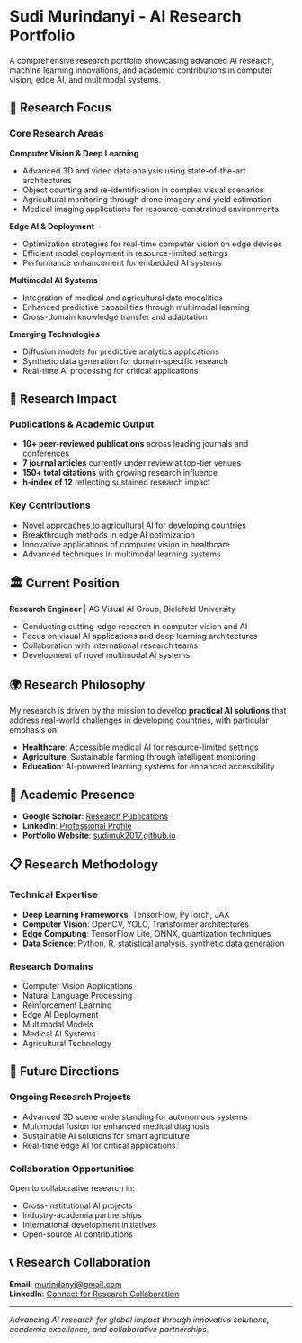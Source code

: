 # Sudi Murindanyi - AI Research Portfolio

A comprehensive research portfolio showcasing advanced AI research, machine learning innovations, and academic contributions in computer vision, edge AI, and multimodal systems.

## 🔬 Research Focus

### Core Research Areas

**Computer Vision & Deep Learning**
- Advanced 3D and video data analysis using state-of-the-art architectures
- Object counting and re-identification in complex visual scenarios  
- Agricultural monitoring through drone imagery and yield estimation
- Medical imaging applications for resource-constrained environments

**Edge AI & Deployment**
- Optimization strategies for real-time computer vision on edge devices
- Efficient model deployment in resource-limited settings
- Performance enhancement for embedded AI systems

**Multimodal AI Systems**
- Integration of medical and agricultural data modalities
- Enhanced predictive capabilities through multimodal learning
- Cross-domain knowledge transfer and adaptation

**Emerging Technologies**
- Diffusion models for predictive analytics applications
- Synthetic data generation for domain-specific research
- Real-time AI processing for critical applications

## 🎯 Research Impact

### Publications & Academic Output
- **10+ peer-reviewed publications** across leading journals and conferences
- **7 journal articles** currently under review at top-tier venues
- **150+ total citations** with growing research influence
- **h-index of 12** reflecting sustained research impact

### Key Contributions
- Novel approaches to agricultural AI for developing countries
- Breakthrough methods in edge AI optimization
- Innovative applications of computer vision in healthcare
- Advanced techniques in multimodal learning systems

## 🏛️ Current Position

**Research Engineer** | AG Visual AI Group, Bielefeld University
- Conducting cutting-edge research in computer vision and AI
- Focus on visual AI applications and deep learning architectures
- Collaboration with international research teams
- Development of novel multimodal AI systems

## 🌍 Research Philosophy

My research is driven by the mission to develop **practical AI solutions** that address real-world challenges in developing countries, with particular emphasis on:

- **Healthcare**: Accessible medical AI for resource-limited settings
- **Agriculture**: Sustainable farming through intelligent monitoring
- **Education**: AI-powered learning systems for enhanced accessibility

## 🔗 Academic Presence

- **Google Scholar**: [Research Publications](https://scholar.google.com/citations?user=FrYgoaQAAAAJ&hl=en)
- **LinkedIn**: [Professional Profile](https://www.linkedin.com/in/sudi-murindanyi-aa8793150/)
- **Portfolio Website**: [sudimuk2017.github.io](https://sudimuk2017.github.io/)

## 📋 Research Methodology

### Technical Expertise
- **Deep Learning Frameworks**: TensorFlow, PyTorch, JAX
- **Computer Vision**: OpenCV, YOLO, Transformer architectures
- **Edge Computing**: TensorFlow Lite, ONNX, quantization techniques
- **Data Science**: Python, R, statistical analysis, synthetic data generation

### Research Domains
- Computer Vision Applications
- Natural Language Processing
- Reinforcement Learning
- Edge AI Deployment
- Multimodal Models
- Medical AI Systems
- Agricultural Technology

## 🚀 Future Directions

### Ongoing Research Projects
- Advanced 3D scene understanding for autonomous systems
- Multimodal fusion for enhanced medical diagnosis
- Sustainable AI solutions for smart agriculture
- Real-time edge AI for critical applications

### Collaboration Opportunities
Open to collaborative research in:
- Cross-institutional AI projects
- Industry-academia partnerships
- International development initiatives
- Open-source AI contributions

## 📞 Research Collaboration

**Email**: murindanyi@gmail.com  
**LinkedIn**: [Connect for Research Collaboration](https://www.linkedin.com/in/sudi-murindanyi-aa8793150/)

---

*Advancing AI research for global impact through innovative solutions, academic excellence, and collaborative partnerships.*